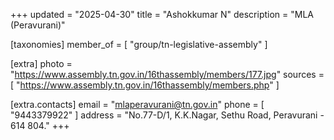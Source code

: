 +++
updated = "2025-04-30"
title = "Ashokkumar  N"
description = "MLA (Peravurani)"

[taxonomies]
member_of = [
    "group/tn-legislative-assembly"
]

[extra]
photo = "https://www.assembly.tn.gov.in/16thassembly/members/177.jpg"
sources = [
    "https://www.assembly.tn.gov.in/16thassembly/members.php"
]

[extra.contacts]
email = "mlaperavurani@tn.gov.in"
phone = [
    "9443379922"
]
address = "No.77-D/1, K.K.Nagar, Sethu Road, Peravurani - 614 804."
+++
